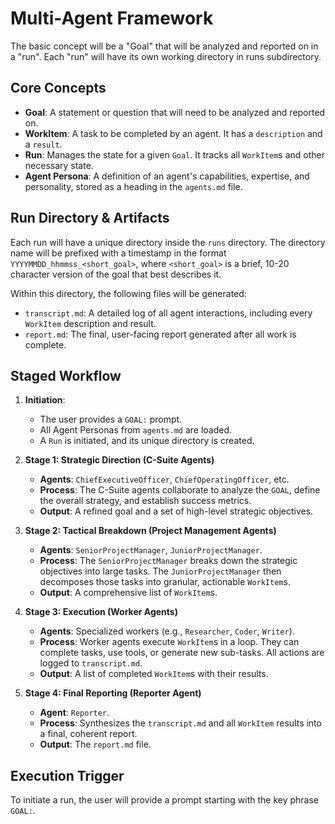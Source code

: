 # Multi-Agent Framework

The basic concept will be a "Goal" that will be analyzed and reported on in a "run". Each "run" will have its own working directory in runs subdirectory.

## Core Concepts

*   **Goal**: A statement or question that will need to be analyzed and reported on.
*   **WorkItem**: A task to be completed by an agent. It has a `description` and a `result`.
*   **Run**: Manages the state for a given `Goal`. It tracks all `WorkItem`s and other necessary state.
*   **Agent Persona**: A definition of an agent's capabilities, expertise, and personality, stored as a heading in the `agents.md` file.

## Run Directory & Artifacts

Each run will have a unique directory inside the `runs` directory. The directory name will be prefixed with a timestamp in the format `YYYYMMDD_hhmmss_<short_goal>`, where `<short_goal>` is a brief, 10-20 character version of the goal that best describes it.

Within this directory, the following files will be generated:

*   `transcript.md`: A detailed log of all agent interactions, including every `WorkItem` description and result.
*   `report.md`: The final, user-facing report generated after all work is complete.

## Staged Workflow

1.  **Initiation**:
    *   The user provides a `GOAL:` prompt.
    *   All Agent Personas from `agents.md` are loaded.
    *   A `Run` is initiated, and its unique directory is created.

2.  **Stage 1: Strategic Direction (C-Suite Agents)**
    *   **Agents**: `ChiefExecutiveOfficer`, `ChiefOperatingOfficer`, etc.
    *   **Process**: The C-Suite agents collaborate to analyze the `GOAL`, define the overall strategy, and establish success metrics.
    *   **Output**: A refined goal and a set of high-level strategic objectives.

3.  **Stage 2: Tactical Breakdown (Project Management Agents)**
    *   **Agents**: `SeniorProjectManager`, `JuniorProjectManager`.
    *   **Process**: The `SeniorProjectManager` breaks down the strategic objectives into large tasks. The `JuniorProjectManager` then decomposes those tasks into granular, actionable `WorkItem`s.
    *   **Output**: A comprehensive list of `WorkItem`s.

4.  **Stage 3: Execution (Worker Agents)**
    *   **Agents**: Specialized workers (e.g., `Researcher`, `Coder`, `Writer`).
    *   **Process**: Worker agents execute `WorkItem`s in a loop. They can complete tasks, use tools, or generate new sub-tasks. All actions are logged to `transcript.md`.
    *   **Output**: A list of completed `WorkItem`s with their results.

5.  **Stage 4: Final Reporting (Reporter Agent)**
    *   **Agent**: `Reporter`.
    *   **Process**: Synthesizes the `transcript.md` and all `WorkItem` results into a final, coherent report.
    *   **Output**: The `report.md` file.

## Execution Trigger

To initiate a run, the user will provide a prompt starting with the key phrase `GOAL:`.